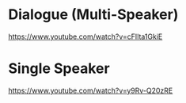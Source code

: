 # Dialogue (Multi-Speaker)
https://www.youtube.com/watch?v=cFIlta1GkiE

# Single Speaker
https://www.youtube.com/watch?v=y9Rv-Q20zRE

